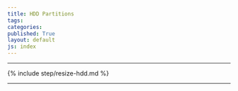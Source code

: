 ```yaml
---
title: HDD Partitions
tags: 
categories: 
published: True
layout: default
js: index
---
```


----------

{% include step/resize-hdd.md %}

------------------

